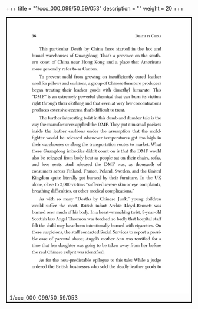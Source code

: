 +++
title = "1/ccc_000_099/50_59/053"
description = ""
weight = 20
+++

<table style="border:2px solid black;max-width:800px;max-height:800px;" 
><tr><td><img class="center-fit-jpg"
src="/jpg_/out_jpg_dbc_053.jpg"  >1/ccc_000_099/50_59/053</img></td></tr></table>